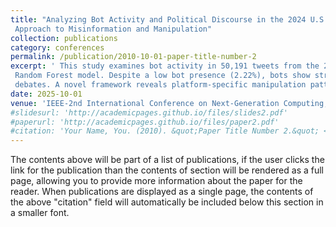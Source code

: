```yaml
---
title: "Analyzing Bot Activity and Political Discourse in the 2024 U.S. Presidential Election: A Machine Learning
 Approach to Misinformation and Manipulation"
collection: publications
category: conferences
permalink: /publication/2010-10-01-paper-title-number-2
excerpt: ' This study examines bot activity in 50,191 tweets from the 2024 U.S. Presidential Election using Botometer and a
 Random Forest model. Despite a low bot presence (2.22%), bots show strategic impact—especially in cross-party
 debates. A novel framework reveals platform-specific manipulation patterns and political engagement dynamics..'
date: 2025-10-01
venue: 'IEEE-2nd International Conference on Next-Generation Computing, IoT and Machine Learning (NCIM)'
#slidesurl: 'http://academicpages.github.io/files/slides2.pdf'
#paperurl: 'http://academicpages.github.io/files/paper2.pdf'
#citation: 'Your Name, You. (2010). &quot;Paper Title Number 2.&quot; <i>Journal 1</i>. 1(2).'
---
```


The contents above will be part of a list of publications, if the user clicks the link for the publication than the contents of section will be rendered as a full page, allowing you to provide more information about the paper for the reader. When publications are displayed as a single page, the contents of the above "citation" field will automatically be included below this section in a smaller font.